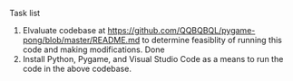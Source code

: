 Task list
1. Elvaluate codebase at https://github.com/QQBQBQL/pygame-pong/blob/master/README.md to determine feasiblity of running this code and making modifications. Done
2. Install Python, Pygame, and Visual Studio Code as a means to run the code in the above codebase. 
